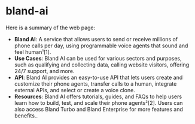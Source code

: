# bland-ai
Here is a summary of the web page:

- **Bland AI**: A service that allows users to send or receive millions of phone calls per day, using programmable voice agents that sound and feel human¹[1].
- **Use Cases**: Bland AI can be used for various sectors and purposes, such as qualifying and collecting data, calling website visitors, offering 24/7 support, and more.
- **API**: Bland AI provides an easy-to-use API that lets users create and customize their phone agents, transfer calls to a human, integrate external APIs, and select or create a voice clone.
- **Resources**: Bland AI offers tutorials, guides, and FAQs to help users learn how to build, test, and scale their phone agents²[2]. Users can also access Bland Turbo and Bland Enterprise for more features and benefits..
